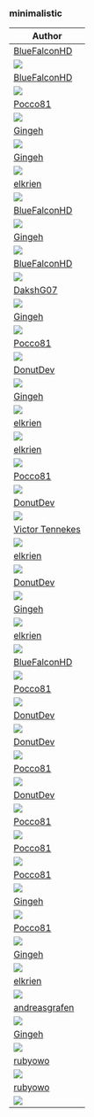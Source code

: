 <h3>minimalistic</h3><table><thead><tr><th>Author</th></tr></thead><tbody><tr><td><a href="https://github.com/BlueFalconHD">BlueFalconHD</a></td></tr><tr><td><a href="https://raw.githubusercontent.com/catppuccin/wallpapers/main/minimalistic/hashtags-new.png"><img src="hashtags-new.png"/></a></td></tr><tr><td><a href="https://github.com/BlueFalconHD">BlueFalconHD</a></td></tr><tr><td><a href="https://raw.githubusercontent.com/catppuccin/wallpapers/main/minimalistic/list-horizontal.png"><img src="list-horizontal.png"/></a></td></tr><tr><td><a href="https://github.com/Pocco81">Pocco81</a></td></tr><tr><td><a href="https://raw.githubusercontent.com/catppuccin/wallpapers/main/minimalistic/black5_unicat.png"><img src="black5_unicat.png"/></a></td></tr><tr><td><a href="https://github.com/Gingeh">Gingeh</a></td></tr><tr><td><a href="https://raw.githubusercontent.com/catppuccin/wallpapers/main/minimalistic/sky-cat.png"><img src="sky-cat.png"/></a></td></tr><tr><td><a href="https://github.com/Gingeh">Gingeh</a></td></tr><tr><td><a href="https://raw.githubusercontent.com/catppuccin/wallpapers/main/minimalistic/green-cat.png"><img src="green-cat.png"/></a></td></tr><tr><td><a href="https://github.com/elkrien">elkrien</a></td></tr><tr><td><a href="https://raw.githubusercontent.com/catppuccin/wallpapers/main/minimalistic/tetris.png"><img src="tetris.png"/></a></td></tr><tr><td><a href="https://github.com/BlueFalconHD">BlueFalconHD</a></td></tr><tr><td><a href="https://raw.githubusercontent.com/catppuccin/wallpapers/main/minimalistic/list-aligned-right.png"><img src="list-aligned-right.png"/></a></td></tr><tr><td><a href="https://github.com/Gingeh">Gingeh</a></td></tr><tr><td><a href="https://raw.githubusercontent.com/catppuccin/wallpapers/main/minimalistic/teal-cat.png"><img src="teal-cat.png"/></a></td></tr><tr><td><a href="https://github.com/BlueFalconHD">BlueFalconHD</a></td></tr><tr><td><a href="https://raw.githubusercontent.com/catppuccin/wallpapers/main/minimalistic/cats.png"><img src="cats.png"/></a></td></tr><tr><td><a href="https://github.com/DakshG07">DakshG07</a></td></tr><tr><td><a href="https://raw.githubusercontent.com/catppuccin/wallpapers/main/minimalistic/gradient-synth-cat.png"><img src="gradient-synth-cat.png"/></a></td></tr><tr><td><a href="https://github.com/Gingeh">Gingeh</a></td></tr><tr><td><a href="https://raw.githubusercontent.com/catppuccin/wallpapers/main/minimalistic/yellow-cat.png"><img src="yellow-cat.png"/></a></td></tr><tr><td><a href="https://github.com/Pocco81">Pocco81</a></td></tr><tr><td><a href="https://raw.githubusercontent.com/catppuccin/wallpapers/main/minimalistic/blue_unicat.png"><img src="blue_unicat.png"/></a></td></tr><tr><td><a href="https://github.com/DonutDev">DonutDev</a></td></tr><tr><td><a href="https://raw.githubusercontent.com/catppuccin/wallpapers/main/minimalistic/peach-cat.png"><img src="peach-cat.png"/></a></td></tr><tr><td><a href="https://github.com/Gingeh">Gingeh</a></td></tr><tr><td><a href="https://raw.githubusercontent.com/catppuccin/wallpapers/main/minimalistic/flamingo-cat.png"><img src="flamingo-cat.png"/></a></td></tr><tr><td><a href="https://github.com/elkrien">elkrien</a></td></tr><tr><td><a href="https://raw.githubusercontent.com/catppuccin/wallpapers/main/minimalistic/romb.png"><img src="romb.png"/></a></td></tr><tr><td><a href="https://github.com/elkrien">elkrien</a></td></tr><tr><td><a href="https://raw.githubusercontent.com/catppuccin/wallpapers/main/minimalistic/sports.png"><img src="sports.png"/></a></td></tr><tr><td><a href="https://github.com/Pocco81">Pocco81</a></td></tr><tr><td><a href="https://raw.githubusercontent.com/catppuccin/wallpapers/main/minimalistic/flamingo_unicat.png"><img src="flamingo_unicat.png"/></a></td></tr><tr><td><a href="https://github.com/DonutDev">DonutDev</a></td></tr><tr><td><a href="https://raw.githubusercontent.com/catppuccin/wallpapers/main/minimalistic/red-cat.png"><img src="red-cat.png"/></a></td></tr><tr><td><a href="https://github.com/VictorTennekes">Victor Tennekes</a></td></tr><tr><td><a href="https://raw.githubusercontent.com/catppuccin/wallpapers/main/minimalistic/catppuccin_triangle.png"><img src="catppuccin_triangle.png"/></a></td></tr><tr><td><a href="https://github.com/elkrien">elkrien</a></td></tr><tr><td><a href="https://raw.githubusercontent.com/catppuccin/wallpapers/main/minimalistic/buttons.png"><img src="buttons.png"/></a></td></tr><tr><td><a href="https://github.com/DonutDev">DonutDev</a></td></tr><tr><td><a href="https://raw.githubusercontent.com/catppuccin/wallpapers/main/minimalistic/dark-cat-rosewater.png"><img src="dark-cat-rosewater.png"/></a></td></tr><tr><td><a href="https://github.com/Gingeh">Gingeh</a></td></tr><tr><td><a href="https://raw.githubusercontent.com/catppuccin/wallpapers/main/minimalistic/rosewater-cat.png"><img src="rosewater-cat.png"/></a></td></tr><tr><td><a href="https://github.com/elkrien">elkrien</a></td></tr><tr><td><a href="https://raw.githubusercontent.com/catppuccin/wallpapers/main/minimalistic/hearts.png"><img src="hearts.png"/></a></td></tr><tr><td><a href="https://github.com/BlueFalconHD">BlueFalconHD</a></td></tr><tr><td><a href="https://raw.githubusercontent.com/catppuccin/wallpapers/main/minimalistic/list-aligned-left.png"><img src="list-aligned-left.png"/></a></td></tr><tr><td><a href="https://github.com/Pocco81">Pocco81</a></td></tr><tr><td><a href="https://raw.githubusercontent.com/catppuccin/wallpapers/main/minimalistic/teal_unicat.png"><img src="teal_unicat.png"/></a></td></tr><tr><td><a href="https://github.com/DonutDev">DonutDev</a></td></tr><tr><td><a href="https://raw.githubusercontent.com/catppuccin/wallpapers/main/minimalistic/maroon-cat.png"><img src="maroon-cat.png"/></a></td></tr><tr><td><a href="https://github.com/DonutDev">DonutDev</a></td></tr><tr><td><a href="https://raw.githubusercontent.com/catppuccin/wallpapers/main/minimalistic/pink-cat.png"><img src="pink-cat.png"/></a></td></tr><tr><td><a href="https://github.com/Pocco81">Pocco81</a></td></tr><tr><td><a href="https://raw.githubusercontent.com/catppuccin/wallpapers/main/minimalistic/unicat.png"><img src="unicat.png"/></a></td></tr><tr><td><a href="https://github.com/DonutDev">DonutDev</a></td></tr><tr><td><a href="https://raw.githubusercontent.com/catppuccin/wallpapers/main/minimalistic/dark-cat.png"><img src="dark-cat.png"/></a></td></tr><tr><td><a href="https://github.com/Pocco81">Pocco81</a></td></tr><tr><td><a href="https://raw.githubusercontent.com/catppuccin/wallpapers/main/minimalistic/pink_unicat.png"><img src="pink_unicat.png"/></a></td></tr><tr><td><a href="https://github.com/Pocco81">Pocco81</a></td></tr><tr><td><a href="https://raw.githubusercontent.com/catppuccin/wallpapers/main/minimalistic/peach_unicat.png"><img src="peach_unicat.png"/></a></td></tr><tr><td><a href="https://github.com/Pocco81">Pocco81</a></td></tr><tr><td><a href="https://raw.githubusercontent.com/catppuccin/wallpapers/main/minimalistic/darker_unicat.png"><img src="darker_unicat.png"/></a></td></tr><tr><td><a href="https://github.com/Gingeh">Gingeh</a></td></tr><tr><td><a href="https://raw.githubusercontent.com/catppuccin/wallpapers/main/minimalistic/blue-cat.png"><img src="blue-cat.png"/></a></td></tr><tr><td><a href="https://github.com/Pocco81">Pocco81</a></td></tr><tr><td><a href="https://raw.githubusercontent.com/catppuccin/wallpapers/main/minimalistic/red_unicat.png"><img src="red_unicat.png"/></a></td></tr><tr><td><a href="https://github.com/Gingeh">Gingeh</a></td></tr><tr><td><a href="https://raw.githubusercontent.com/catppuccin/wallpapers/main/minimalistic/magenta-cat.png"><img src="magenta-cat.png"/></a></td></tr><tr><td><a href="https://github.com/elkrien">elkrien</a></td></tr><tr><td><a href="https://raw.githubusercontent.com/catppuccin/wallpapers/main/minimalistic/hashtags-black.png"><img src="hashtags-black.png"/></a></td></tr><tr><td><a href="https://github.com/andreasgrafen">andreasgrafen</a></td></tr><tr><td><a href="https://raw.githubusercontent.com/catppuccin/wallpapers/main/minimalistic/heart.jpg"><img src="heart.jpg"/></a></td></tr><tr><td><a href="https://github.com/Gingeh">Gingeh</a></td></tr><tr><td><a href="https://raw.githubusercontent.com/catppuccin/wallpapers/main/minimalistic/lavender-cat.png"><img src="lavender-cat.png"/></a></td></tr><tr><td><a href="https://github.com/rubyowo">rubyowo</a></td></tr><tr><td><a href="https://raw.githubusercontent.com/catppuccin/wallpapers/main/minimalistic/mauve-cat.png"><img src="mauve-cat.png"/></a></td></tr><tr><td><a href="https://github.com/rubyowo">rubyowo</a></td></tr><tr><td><a href="https://raw.githubusercontent.com/catppuccin/wallpapers/main/minimalistic/mauve_unicat.png"><img src="mauve_unicat.png"/></a></td></tr></tbody></table>